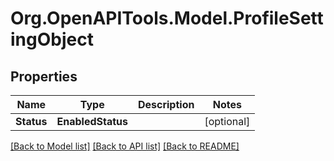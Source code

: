 # Org.OpenAPITools.Model.ProfileSettingObject

## Properties

Name | Type | Description | Notes
------------ | ------------- | ------------- | -------------
**Status** | **EnabledStatus** |  | [optional] 

[[Back to Model list]](../README.md#documentation-for-models) [[Back to API list]](../README.md#documentation-for-api-endpoints) [[Back to README]](../README.md)

